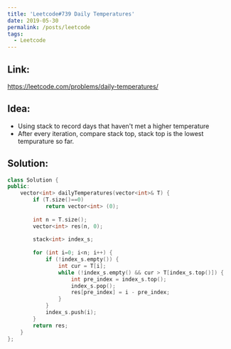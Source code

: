```yaml
---
title: 'Leetcode#739 Daily Temperatures'
date: 2019-05-30
permalink: /posts/leetcode
tags:
  - Leetcode
---
```

## Link: ##
https://leetcode.com/problems/daily-temperatures/

## Idea: ##
- Using stack to record days that haven't met a higher temperature
- After every iteration, compare stack top, stack top is the lowest tempurature so far.

## Solution: ##
```cpp
class Solution {
public:
    vector<int> dailyTemperatures(vector<int>& T) {
        if (T.size()==0)
            return vector<int> (0);
        
        int n = T.size();
        vector<int> res(n, 0);
        
        stack<int> index_s;
        
        for (int i=0; i<n; i++) {
            if (!index_s.empty()) {
                int cur = T[i];
                while (!index_s.empty() && cur > T[index_s.top()]) {
                    int pre_index = index_s.top();
                    index_s.pop();
                    res[pre_index] = i - pre_index;
                }    
            } 
            index_s.push(i);
        }
        return res;
    }
};
```
